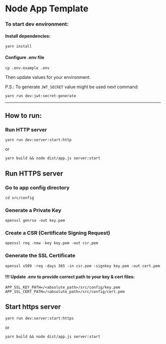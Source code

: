 # Node App Template

### To start dev environment:

#### Install dependencies:

```shell
yarn install
```

#### Configure .env file

```shell
cp .env.example .env
```
Then update values for your environment.

P.S.:
To generate `JWT_SECRET` value might be used next command:
```shell
yarn run dev:jwt:secret-generate
```

---

## How to run:

### Run HTTP server

```shell
yarn run dev:server:start:http
```

or

```shell
yarn build && node dist/app.js server:start
```

## Run HTTPS server

### Go to app config directory

```shell
cd src/config
```

### Generate a Private Key

```shell
openssl genrsa -out key.pem
```

### Create a CSR (Certificate Signing Request)

```shell
openssl req -new -key key.pem -out csr.pem
```

### Generate the SSL Certificate

```shell
openssl x509 -req -days 365 -in csr.pem -signkey key.pem -out cert.pem
```

#### !!! Update .env to provide correct path to your key & cert files:

```
APP_SSL_KEY_PATH=/<absolute_path>/src/config/key.pem
APP_SSL_CERT_PATH=/<absolute_path>/src/config/cert.pem
```

## Start https server

```shell
yarn run dev:server:start:https
```

or

```shell
yarn build && node dist/app.js server:start
```
